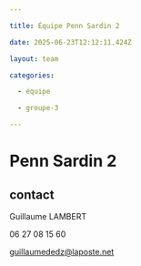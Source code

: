 ```yaml
---

title: Équipe Penn Sardin 2

date: 2025-06-23T12:12:11.424Z

layout: team

categories:

  - équipe

  - groupe-3

---
```


# Penn Sardin 2



## contact 

Guillaume LAMBERT

06 27 08 15 60

guillaumededz@laposte.net

